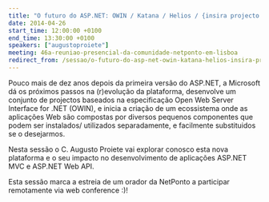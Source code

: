 ```yaml
---
title: "O futuro do ASP.NET: OWIN / Katana / Helios / {insira projecto aqui}"
date: 2014-04-26
start_time: 12:00:00 +0100
end_time: 13:30:00 +0100
speakers: ["augustoproiete"]
meeting: 46a-reuniao-presencial-da-comunidade-netponto-em-lisboa
redirect_from: /sessao/o-futuro-do-asp-net-owin-katana-helios-insira-projecto-aqui/
---
```

Pouco mais de dez anos depois da primeira versão do ASP.NET, a Microsoft dá os próximos passos na (r)evolução da plataforma, desenvolve um conjunto de projectos baseados na especificação Open Web Server Interface for .NET (OWIN), e inicia a criação de um ecossistema onde as aplicações Web são compostas por diversos pequenos componentes que podem ser instalados/ utilizados separadamente, e facilmente substituidos se o desejarmos.

Nesta sessão o C. Augusto Proiete vai explorar conosco esta nova plataforma e o seu impacto no desenvolvimento de aplicações ASP.NET MVC e ASP.NET Web API.

Esta sessão marca a estreia de um orador da NetPonto a participar remotamente via web conference :)!

